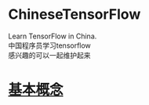 # ChineseTensorFlow
Learn TensorFlow in China.   
中国程序员学习tensorflow   
感兴趣的可以一起维护起来
# [基本概念](https://github.com/nb312/ChineseTensorFlow/blob/master/Base/concept.md)

